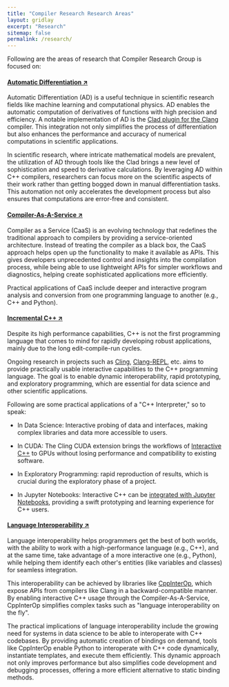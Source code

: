 ```yaml
---
title: "Compiler Research Research Areas"
layout: gridlay
excerpt: "Research"
sitemap: false
permalink: /research/
---
```


Following are the areas of research that Compiler Research Group is focused on:

#### [Automatic Differentiation ↗]

Automatic Differentiation (AD) is a useful technique in scientific research
fields like machine learning and computational physics. AD enables the
automatic computation of derivatives of functions with high precision and
efficiency. A notable implementation of AD is the [Clad plugin for the Clang]
compiler. This integration not only simplifies the process of differentiation
but also enhances the performance and accuracy of numerical computations in
scientific applications.

In scientific research, where intricate mathematical models are prevalent, the
utilization of AD through tools like the Clad brings a new level of
sophistication and speed to derivative calculations. By leveraging AD within
C++ compilers, researchers can focus more on the scientific aspects of their
work rather than getting bogged down in manual differentiation tasks. This
automation not only accelerates the development process but also ensures that
computations are error-free and consistent.

#### [Compiler-As-A-Service ↗]

Compiler as a Service (CaaS) is an evolving technology that redefines the
traditional approach to compilers by providing a service-oriented
architecture. Instead of treating the compiler as a black box, the CaaS
approach helps open up the functionality to make it available as APIs. This
gives developers unprecedented control and insights into the compilation
process, while being able to use lightweight APIs for simpler workflows and
diagnostics, helping create sophisticated applications more efficiently.

Practical applications of CaaS include deeper and interactive program analysis
and conversion from one programming language to another (e.g., C++ and
Python).


#### [Incremental C++ ↗]

Despite its high performance capabilities, C++ is not the first programming
language that comes to mind for rapidly developing robust applications, mainly
due to the long edit-compile-run cycles.

Ongoing research in projects such as [Cling], [Clang-REPL], etc. aims to
provide practically usable interactive capabilities to the C++ programming
language. The goal is to enable dynamic interoperability, rapid prototyping,
and exploratory programming, which are essential for data science and other
scientific applications.

Following are some practical applications of a "C++ Interpreter," so to speak:

- In Data Science: Interactive probing of data and interfaces, making complex
  libraries and data more accessible to users. 

- In CUDA: The Cling CUDA extension brings the workflows of [Interactive C++] to
  GPUs without losing performance and compatibility to existing software. 

- In Exploratory Programming: rapid reproduction of results, which is crucial
  during the exploratory phase of a project.

- In Jupyter Notebooks: Interactive C++ can be [integrated with Jupyter
  Notebooks], providing a swift prototyping and learning experience for C++
  users.

#### [Language Interoperability ↗]

Language interoperability helps programmers get the best of both worlds, with
the ability to work with a high-performance language (e.g., C++), and at the
same time, take advantage of a more interactive one (e.g., Python), while
helping them identify each other's entities (like variables and classes) for
seamless integration.

This interoperability can be achieved by libraries like [CppInterOp], which
expose APIs from compilers like Clang in a backward-compatible manner. By
enabling interactive C++ usage through the Compiler-As-A-Service, CppInterOp
simplifies complex tasks such as "language interoperability on the fly".

The practical implications of language interoperability include the growing
need for systems in data science to be able to interoperate with C++
codebases. By providing automatic creation of bindings on demand, tools
like CppInterOp enable Python to interoperate with C++ code dynamically,
instantiate templates, and execute them efficiently. This dynamic approach not
only improves performance but also simplifies code development and debugging
processes, offering a more efficient alternative to static binding methods.


[Automatic Differentiation ↗]: https://www.open-std.org/jtc1/sc22/wg21/docs/papers/2020/p2072r0.pdf

[Interactive C++]: https://blog.llvm.org/posts/2020-12-21-interactive-cpp-for-data-science/

[integrated with Jupyter Notebooks]: https://blog.jupyter.org/interactive-workflows-for-c-with-jupyter-fe9b54227d92

[CppInterOp]: https://github.com/compiler-research/CppInterOp/blob/main/README.md

[Clad plugin for the Clang]: https://compiler-research.org/clad/

[Language Interoperability ↗]: https://cppinterop.readthedocs.io/en/latest/index.html

[Cling]: https://rawgit.com/root-project/cling/master/www/index.html

[Clang-REPL]: https://clang.llvm.org/docs/ClangRepl.html

[Compiler-As-A-Service ↗]: https://compiler-research.org/caas/

[Incremental C++ ↗]: https://compiler-research.org/interactive_cpp